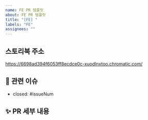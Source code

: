 ```yaml
---
name: FE PR 템플릿
about: FE PR 템플릿
title: "[FE] "
labels: "FE"
assignees: ""
---
```

## 스토리북 주소
https://6698ad394f6053ff8ecdce0c-xuodlnxtoo.chromatic.com/

## 📌 관련 이슈

- closed: #issueNum

## ✨ PR 세부 내용

<!-- 수정/추가한 내용을 적어주세요. -->

